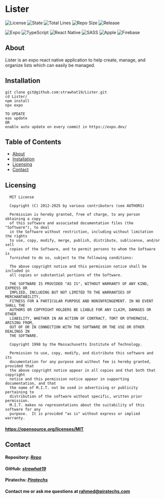 # Lister

![License](https://img.shields.io/github/license/strawhat19/Lister)
![State](https://img.shields.io/github/deployments/strawhat19/Lister/Production)
![Total Lines](https://img.shields.io/tokei/lines/github/strawhat19/Lister)
![Repo Size](https://img.shields.io/github/repo-size/strawhat19/Lister)
![Release](https://img.shields.io/github/release/strawhat19/Lister)

![Expo](https://img.shields.io/badge/expo-1B1F23?style=for-the-badge&logo=expo&logoColor=white)
![TypeScript](https://img.shields.io/badge/typescript-%23007ACC.svg?style=for-the-badge&logo=typescript&logoColor=white)
![React Native](https://img.shields.io/badge/react_native-20232A?style=for-the-badge&logo=react&logoColor=61DAFB)
![SASS](https://img.shields.io/badge/SASS-hotpink.svg?style=for-the-badge&logo=SASS&logoColor=white)
![Apple](https://img.shields.io/badge/apple-%23000000.svg?style=for-the-badge&logo=apple&logoColor=white)
![Firebase](https://img.shields.io/badge/Firebase-039BE5?style=for-the-badge&logo=Firebase&logoColor=white)

## About
Lister is an expo react native application to help create, manage, and organize lists which can easily be managed.

## Installation
```
git clone git@github.com:strawhat19/Lister.git
cd Lister/
npm install
npx expo

TO UPDATE
eas update
OR
enable auto update on every commit in https://expo.dev/
```

## Table of Contents  
* [About](#about)
* [Installation](#installation)
* [Licensing](#licensing)
* [Contact](#contact)

## Licensing
#### 
      MIT License

      Copyright (C) 2012-2025 by various contributors (see AUTHORS)

      Permission is hereby granted, free of charge, to any person obtaining a copy
      of this software and associated documentation files (the "Software"), to deal
      in the Software without restriction, including without limitation the rights
      to use, copy, modify, merge, publish, distribute, sublicense, and/or sell
      copies of the Software, and to permit persons to whom the Software is
      furnished to do so, subject to the following conditions:

      The above copyright notice and this permission notice shall be included in
      all copies or substantial portions of the Software.

      THE SOFTWARE IS PROVIDED "AS IS", WITHOUT WARRANTY OF ANY KIND, EXPRESS OR
      IMPLIED, INCLUDING BUT NOT LIMITED TO THE WARRANTIES OF MERCHANTABILITY,
      FITNESS FOR A PARTICULAR PURPOSE AND NONINFRINGEMENT. IN NO EVENT SHALL THE
      AUTHORS OR COPYRIGHT HOLDERS BE LIABLE FOR ANY CLAIM, DAMAGES OR OTHER
      LIABILITY, WHETHER IN AN ACTION OF CONTRACT, TORT OR OTHERWISE, ARISING FROM,
      OUT OF OR IN CONNECTION WITH THE SOFTWARE OR THE USE OR OTHER DEALINGS IN
      THE SOFTWARE.
      
      Copyright 1998 by the Massachusetts Institute of Technology.

      Permission to use, copy, modify, and distribute this software and its
      documentation for any purpose and without fee is hereby granted, provided that
      the above copyright notice appear in all copies and that both that copyright
      notice and this permission notice appear in supporting documentation, and that
      the name of M.I.T. not be used in advertising or publicity pertaining to
      distribution of the software without specific, written prior permission.
      M.I.T. makes no representations about the suitability of this software for any
      purpose.  It is provided "as is" without express or implied warranty.
#### https://opensource.org/licenses/MIT

## Contact
#### Repository: [*Repo*](https://github.com/strawhat19/Lister)
#### GitHub: [*strawhat19*](https://github.com/strawhat19)
#### Piratechs: [*Piratechs*](https://piratechs.com/)
#### Contact me or ask me questions at [rahmed@piratechs.com](mailto:rahmed@piratechs.com)